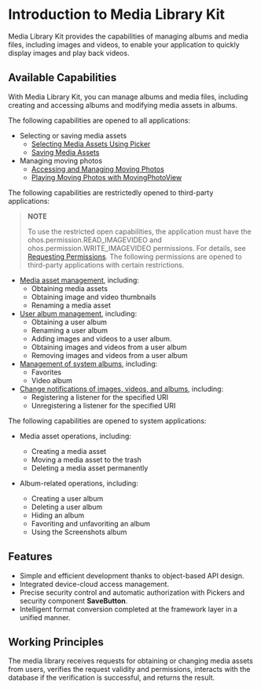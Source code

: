 # Introduction to Media Library Kit

Media Library Kit provides the capabilities of managing albums and media files, including images and videos, to enable your application to quickly display images and play back videos.

## Available Capabilities

With Media Library Kit, you can manage albums and media files, including creating and accessing albums and modifying media assets in albums.

The following capabilities are opened to all applications:

- Selecting or saving media assets
  - [Selecting Media Assets Using Picker](photoAccessHelper-photoviewpicker.md)
  - [Saving Media Assets](photoAccessHelper-savebutton.md)
- Managing moving photos
  - [Accessing and Managing Moving Photos](photoAccessHelper-movingphoto.md)
  - [Playing Moving Photos with MovingPhotoView](movingphotoview-guidelines.md)
<!--RP2--><!--RP2End-->

The following capabilities are restrictedly opened to third-party applications:

> **NOTE**
>
> To use the restricted open capabilities, the application must have the ohos.permission.READ_IMAGEVIDEO and ohos.permission.WRITE_IMAGEVIDEO permissions. For details, see [Requesting Permissions](photoAccessHelper-preparation.md#requesting-permissions). <!--RP1-->The following permissions are opened to third-party applications with certain restrictions.<!--RP1End-->

- [Media asset management](photoAccessHelper-resource-guidelines.md), including:
  - Obtaining media assets
  - Obtaining image and video thumbnails
  - Renaming a media asset
- [User album management](photoAccessHelper-userAlbum-guidelines.md), including:
  - Obtaining a user album
  - Renaming a user album
  - Adding images and videos to a user album.
  - Obtaining images and videos from a user album
  - Removing images and videos from a user album
- [Management of system albums](photoAccessHelper-systemAlbum-guidelines.md), including:
  - Favorites
  - Video album
- [Change notifications of images, videos, and albums](photoAccessHelper-notify-guidelines.md), including:
  - Registering a listener for the specified URI
  - Unregistering a listener for the specified URI

<!--Del-->
The following capabilities are opened to system applications:

- Media asset operations, including:
  - Creating a media asset
  - Moving a media asset to the trash
  - Deleting a media asset permanently

- Album-related operations, including:
  - Creating a user album
  - Deleting a user album
  - Hiding an album
  - Favoriting and unfavoriting an album
  - Using the Screenshots album
<!--DelEnd-->

## Features

- Simple and efficient development thanks to object-based API design.
- Integrated device-cloud access management.
- Precise security control and automatic authorization with Pickers and security component **SaveButton**.
- Intelligent format conversion completed at the framework layer in a unified manner.

## Working Principles

The media library receives requests for obtaining or changing media assets from users, verifies the request validity and permissions, interacts with the database if the verification is successful, and returns the result.
